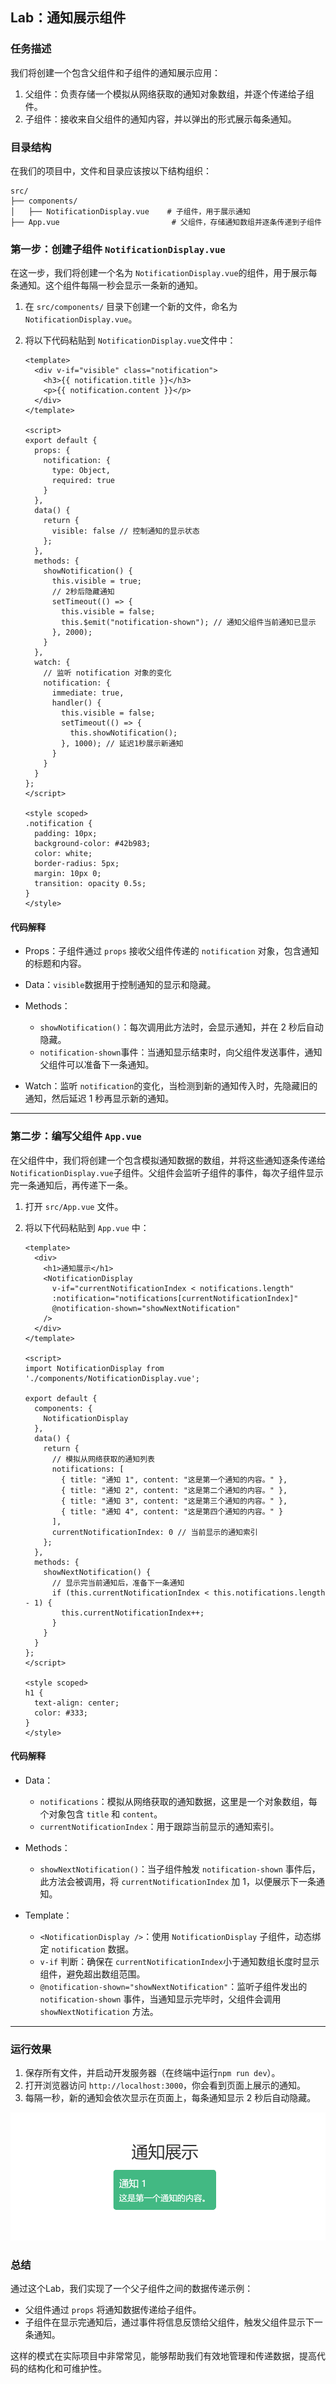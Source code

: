 
## Lab：通知展示组件

### 任务描述

我们将创建一个包含父组件和子组件的通知展示应用：

1. 父组件：负责存储一个模拟从网络获取的通知对象数组，并逐个传递给子组件。
2. 子组件：接收来自父组件的通知内容，并以弹出的形式展示每条通知。

### 目录结构

在我们的项目中，文件和目录应该按以下结构组织：

```
src/
├── components/
│   ├── NotificationDisplay.vue    # 子组件，用于展示通知
├── App.vue                         # 父组件，存储通知数组并逐条传递到子组件
```

### 第一步：创建子组件 `NotificationDisplay.vue`​

在这一步，我们将创建一个名为 `NotificationDisplay.vue`​ 的组件，用于展示每条通知。这个组件每隔一秒会显示一条新的通知。

1. 在 `src/components/`​ 目录下创建一个新的文件，命名为 `NotificationDisplay.vue`​。
2. 将以下代码粘贴到 `NotificationDisplay.vue`​ 文件中：

    ```vue
    <template>
      <div v-if="visible" class="notification">
        <h3>{{ notification.title }}</h3>
        <p>{{ notification.content }}</p>
      </div>
    </template>

    <script>
    export default {
      props: {
        notification: {
          type: Object,
          required: true
        }
      },
      data() {
        return {
          visible: false // 控制通知的显示状态
        };
      },
      methods: {
        showNotification() {
          this.visible = true;
          // 2秒后隐藏通知
          setTimeout(() => {
            this.visible = false;
            this.$emit("notification-shown"); // 通知父组件当前通知已显示
          }, 2000);
        }
      },
      watch: {
        // 监听 notification 对象的变化
        notification: {
          immediate: true,
          handler() {
            this.visible = false;
            setTimeout(() => {
              this.showNotification();
            }, 1000); // 延迟1秒展示新通知
          }
        }
      }
    };
    </script>

    <style scoped>
    .notification {
      padding: 10px;
      background-color: #42b983;
      color: white;
      border-radius: 5px;
      margin: 10px 0;
      transition: opacity 0.5s;
    }
    </style>
    ```

#### 代码解释

* Props：子组件通过 `props`​ 接收父组件传递的 `notification`​ 对象，包含通知的标题和内容。
* Data：`visible`​ 数据用于控制通知的显示和隐藏。
* Methods：

  * ​`showNotification()`​：每次调用此方法时，会显示通知，并在 2 秒后自动隐藏。
  * ​`notification-shown`​ 事件：当通知显示结束时，向父组件发送事件，通知父组件可以准备下一条通知。
* Watch：监听 `notification`​ 的变化，当检测到新的通知传入时，先隐藏旧的通知，然后延迟 1 秒再显示新的通知。

---

### 第二步：编写父组件 `App.vue`​

在父组件中，我们将创建一个包含模拟通知数据的数组，并将这些通知逐条传递给 `NotificationDisplay.vue`​ 子组件。父组件会监听子组件的事件，每次子组件显示完一条通知后，再传递下一条。

1. 打开 `src/App.vue`​ 文件。
2. 将以下代码粘贴到 `App.vue`​ 中：

    ```vue
    <template>
      <div>
        <h1>通知展示</h1>
        <NotificationDisplay
          v-if="currentNotificationIndex < notifications.length"
          :notification="notifications[currentNotificationIndex]"
          @notification-shown="showNextNotification"
        />
      </div>
    </template>

    <script>
    import NotificationDisplay from './components/NotificationDisplay.vue';

    export default {
      components: {
        NotificationDisplay
      },
      data() {
        return {
          // 模拟从网络获取的通知列表
          notifications: [
            { title: "通知 1", content: "这是第一个通知的内容。" },
            { title: "通知 2", content: "这是第二个通知的内容。" },
            { title: "通知 3", content: "这是第三个通知的内容。" },
            { title: "通知 4", content: "这是第四个通知的内容。" }
          ],
          currentNotificationIndex: 0 // 当前显示的通知索引
        };
      },
      methods: {
        showNextNotification() {
          // 显示完当前通知后，准备下一条通知
          if (this.currentNotificationIndex < this.notifications.length - 1) {
            this.currentNotificationIndex++;
          }
        }
      }
    };
    </script>

    <style scoped>
    h1 {
      text-align: center;
      color: #333;
    }
    </style>
    ```

#### 代码解释

* Data：

  * ​`notifications`​：模拟从网络获取的通知数据，这里是一个对象数组，每个对象包含 `title`​ 和 `content`​。
  * ​`currentNotificationIndex`​：用于跟踪当前显示的通知索引。
* Methods：

  * ​`showNextNotification()`​：当子组件触发 `notification-shown`​ 事件后，此方法会被调用，将 `currentNotificationIndex`​ 加 1，以便展示下一条通知。
* Template：

  * ​`<NotificationDisplay />`​：使用 `NotificationDisplay`​ 子组件，动态绑定 `notification`​ 数据。
  * ​`v-if`​ 判断：确保在 `currentNotificationIndex`​ 小于通知数组长度时显示组件，避免超出数组范围。
  * ​`@notification-shown="showNextNotification"`​：监听子组件发出的 `notification-shown`​ 事件，当通知显示完毕时，父组件会调用 `showNextNotification`​ 方法。

---

### 运行效果

1. 保存所有文件，并启动开发服务器（在终端中运行`npm run dev`​）。
2. 打开浏览器访问 `http://localhost:3000`​，你会看到页面上展示的通知。
3. 每隔一秒，新的通知会依次显示在页面上，每条通知显示 2 秒后自动隐藏。

​![image](../assets/image-20241112200712-fhiedlb.png)​

### 总结

通过这个Lab，我们实现了一个父子组件之间的数据传递示例：

* 父组件通过 `props`​ 将通知数据传递给子组件。
* 子组件在显示完通知后，通过事件将信息反馈给父组件，触发父组件显示下一条通知。

这样的模式在实际项目中非常常见，能够帮助我们有效地管理和传递数据，提高代码的结构化和可维护性。
